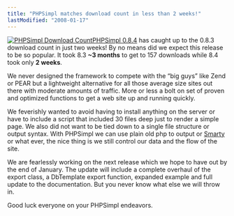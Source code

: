```yaml
---
title: "PHPSimpl matches download count in less than 2 weeks!"
lastModified: "2008-01-17"
---
```


[![PHPSimpl Download Count](/images/phpsimpl-downloads.gif)](http://code.google.com/p/phpsimpl/)[PHPSimpl 0.8.4](http://code.google.com/p/phpsimpl/) has caught up to the 0.8.3 download count in just two weeks! By no means did we expect this release to be so popular. It took 8.3 **~3 months** to get to 157 downloads while 8.4 took only **2 weeks**.

We never designed the framework to compete with the “big guys” like Zend or PEAR but a lightweight alternative for all those average size sites out there with moderate amounts of traffic. More or less a bolt on set of proven and optimized functions to get a web site up and running quickly.

We feverishly wanted to avoid having to install anything on the server or have to include a script that included 30 files deep just to render a simple page. We also did not want to be tied down to a single file structure or output syntax. With PHPSimpl we can use plain old php to output or [Smarty](http://smarty.php.net/) or what ever, the nice thing is we still control our data and the flow of the site.

We are fearlessly working on the next release which we hope to have out by the end of January. The update will include a complete overhaul of the export class, a DbTemplate export function, expanded example and full update to the documentation. But you never know what else we will throw in.

Good luck everyone on your PHPSimpl endeavors.

